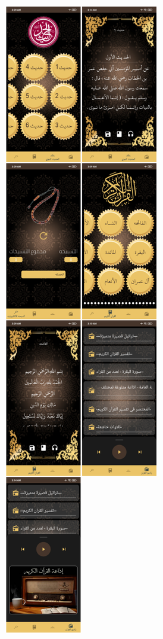 
<img src="docs/hadith.jpg" width="200"> <img src="docs/hadith_details.jpg" width="200"> <img src="docs/praise.jpg" width="200"> <img src="docs/quran.jpg" width="200"> <img src="docs/quran_details.jpg" width="200"> <img src="docs/radio_menu.jpg" width="200"> <img src="docs/radio_player.jpg" width="200">
